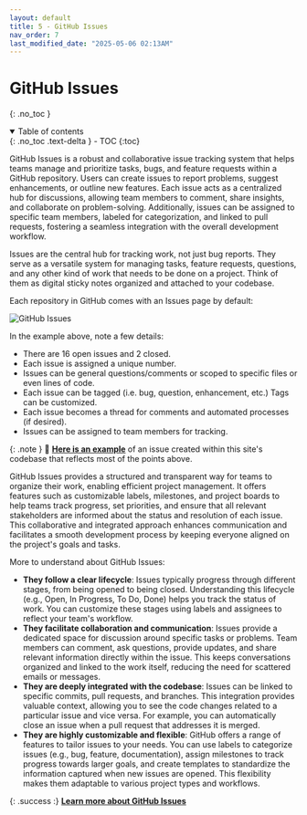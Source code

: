 ```yaml
---
layout: default
title: 5 - GitHub Issues
nav_order: 7
last_modified_date: "2025-05-06 02:13AM"
---
```


# GitHub Issues
{: .no_toc }

<details open markdown="block">
  <summary>
    Table of contents
  </summary>
  {: .no_toc .text-delta }
- TOC
{:toc}
</details>

GitHub Issues is a robust and collaborative issue tracking system that helps teams manage and prioritize tasks, bugs, and feature requests within a GitHub repository. Users can create issues to report problems, suggest enhancements, or outline new features. Each issue acts as a centralized hub for discussions, allowing team members to comment, share insights, and collaborate on problem-solving. Additionally, issues can be assigned to specific team members, labeled for categorization, and linked to pull requests, fostering a seamless integration with the overall development workflow.

Issues are the central hub for tracking work, not just bug reports. They serve as a versatile system for managing tasks, feature requests, questions, and any other kind of work that needs to be done on a project. Think of them as digital sticky notes organized and attached to your codebase.

Each repository in GitHub comes with an Issues page by default:

![GitHub Issues](https://www.w3.org/International/i18n-activity/guidelines/images/issue-list.png)

In the example above, note a few details:

- There are 16 open issues and 2 closed.
- Each issue is assigned a unique number.
- Issues can be general questions/comments or scoped to specific files or even lines of code.
- Each issue can be tagged (i.e. bug, question, enhancement, etc.) Tags can be customized.
- Each issue becomes a thread for comments and  automated processes (if desired). 
- Issues can be assigned to team members for tracking.

{: .note }
:wave: [**Here is an example**](https://github.com/UVADS/git-basics/issues/1) of an issue created within this site's codebase that reflects most of the points above.

GitHub Issues provides a structured and transparent way for teams to organize their work, enabling efficient project management. It offers features such as customizable labels, milestones, and project boards to help teams track progress, set priorities, and ensure that all relevant stakeholders are informed about the status and resolution of each issue. This collaborative and integrated approach enhances communication and facilitates a smooth development process by keeping everyone aligned on the project's goals and tasks.

More to understand about GitHub Issues:

- **They follow a clear lifecycle**: Issues typically progress through different stages, from being opened to being closed. Understanding this lifecycle (e.g., Open, In Progress, To Do, Done) helps you track the status of work. You can customize these stages using labels and assignees to reflect your team's workflow.
- **They facilitate collaboration and communication**: Issues provide a dedicated space for discussion around specific tasks or problems. Team members can comment, ask questions, provide updates, and share relevant information directly within the issue. This keeps conversations organized and linked to the work itself, reducing the need for scattered emails or messages.
- **They are deeply integrated with the codebase**: Issues can be linked to specific commits, pull requests, and branches. This integration provides valuable context, allowing you to see the code changes related to a particular issue and vice versa. For example, you can automatically close an issue when a pull request that addresses it is merged.
- **They are highly customizable and flexible**: GitHub offers a range of features to tailor issues to your needs. You can use labels to categorize issues (e.g., bug, feature, documentation), assign milestones to track progress towards larger goals, and create templates to standardize the information captured when new issues are opened. This flexibility makes them adaptable to various project types and workflows.

{: .success :}
[**Learn more about GitHub Issues**](https://docs.github.com/en/issues)
